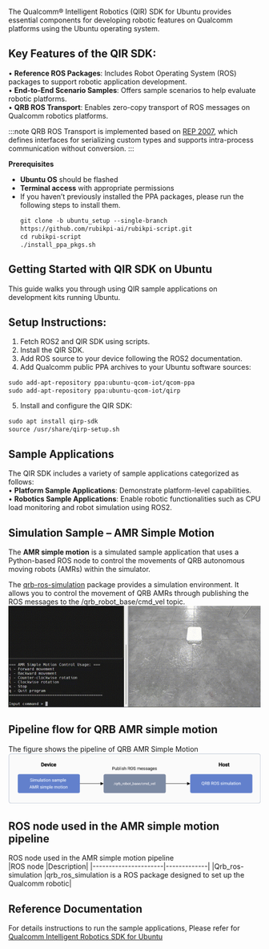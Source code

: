 

The Qualcomm® Intelligent Robotics (QIR) SDK for Ubuntu provides essential components for developing robotic features on Qualcomm platforms using the Ubuntu operating system.

## Key Features of the QIR SDK:  
•	**Reference ROS Packages**: Includes Robot Operating System (ROS) packages to support robotic application development.  
•	**End-to-End Scenario Samples**: Offers sample scenarios to help evaluate robotic platforms.  
•	**QRB ROS Transport**: Enables zero-copy transport of ROS messages on Qualcomm robotics platforms.  

:::note
 QRB ROS Transport is implemented based on [REP 2007](https://www.ros.org/reps/rep-2007.html), which defines interfaces for serializing custom types and supports intra-process communication without conversion.
:::

**Prerequisites**   
* **Ubuntu OS** should be flashed  
* **Terminal access** with appropriate permissions    
* If you haven’t previously installed the PPA packages, please run the following steps to install them.   
	```shell
	git clone -b ubuntu_setup --single-branch https://github.com/rubikpi-ai/rubikpi-script.git 
	cd rubikpi-script  
	./install_ppa_pkgs.sh 
	```

## Getting Started with QIR SDK on Ubuntu
This guide walks you through using QIR sample applications on development kits running Ubuntu.

## Setup Instructions:
1.	Fetch ROS2 and QIR SDK using scripts.
2.	Install the QIR SDK.
3.	Add ROS source to your device following the ROS2 documentation.
4.	Add Qualcomm public PPA archives to your Ubuntu software sources: 

```shell
sudo add-apt-repository ppa:ubuntu-qcom-iot/qcom-ppa
sudo add-apt-repository ppa:ubuntu-qcom-iot/qirp
```

5.	Install and configure the QIR SDK: 
```shell
sudo apt install qirp-sdk
source /usr/share/qirp-setup.sh
```

## Sample Applications
The QIR SDK includes a variety of sample applications categorized as follows:  
•	**Platform Sample Applications**: Demonstrate platform-level capabilities.  
•	**Robotics Sample Applications**: Enable robotic functionalities such as CPU load monitoring and robot simulation using ROS2.  


## Simulation Sample – AMR Simple Motion  
The **AMR simple motion** is a simulated sample application that uses a Python-based ROS node to control the movements of QRB autonomous moving robots (AMRs) within the simulator.  

The [qrb-ros-simulation](https://github.com/qualcomm-qrb-ros/qrb_ros_simulation) package provides a simulation environment. It allows you to control the movement of QRB AMRs through publishing the ROS messages to the /qrb_robot_base/cmd_vel topic.  
![](../Robotics1.gif)  

## Pipeline flow for QRB AMR simple motion  
The figure shows the pipeline of QRB AMR Simple Motion   
![](../Robotics2.png)  


## ROS node used in the AMR simple motion pipeline  
 ROS node used in the AMR simple motion pipeline  
|ROS node	           |Description|
|----------------------|-------------|
|Qrb_ros-simulation    |qrb_ros_simulation is a ROS package designed to set up the Qualcomm robotic|



## Reference Documentation    
For details instructions to run the sample applications, Please refer for [Qualcomm Intelligent Robotics SDK for Ubuntu](https://docs.qualcomm.com/bundle/publicresource/topics/80-90441-2/robotics-platform-samples_3_1.html?state=preview)





